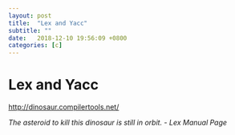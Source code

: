 ```yaml
---
layout: post
title:  "Lex and Yacc"
subtitle: ""
date:   2018-12-10 19:56:09 +0800
categories: [c]
---
```


# Lex and Yacc

http://dinosaur.compilertools.net/

*The asteroid to kill this dinosaur is still in orbit.*
*- Lex Manual Page*



